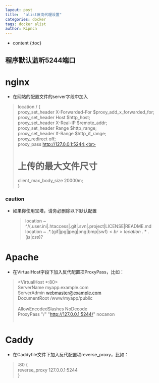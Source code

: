 ```yaml
---
layout: post
title:  "alist反向代理设置"
categories: docker
tags: docker alist
author: Ripncn
---
```


* content
{:toc}

## 程序默认监听5244端口
# nginx​

* 在网站的配置文件的server字段中加入

>location / {<br>
>   proxy_set_header X-Forwarded-For $proxy_add_x_forwarded_for;<br>
>   proxy_set_header Host $http_host;<br>
>   proxy_set_header X-Real-IP $remote_addr;<br>
>   proxy_set_header Range $http_range;<br>
>   proxy_set_header If-Range $http_if_range;<br>
>   proxy_redirect off;<br>
>   proxy_pass http://127.0.0.1:5244;<br>
>   # 上传的最大文件尺寸<br>
>   client_max_body_size 20000m;<br>
>}<br>

### caution
* 如果你使用宝塔，请务必删除以下默认配置

    >location ~ ^/(.user.ini|.htaccess|.git|.svn|.project|LICENSE|README.md<br>
    >location ~ .*.(gif|jpg|jpeg|png|bmp|swf)$<br>
    >location ~ .*.(js|css)?$<br>

# Apache​

* 在VirtualHost字段下加入反代配置项ProxyPass，比如：

><VirtualHost *:80><br>
>   ServerName myapp.example.com<br>
>   ServerAdmin webmaster@example.com<br>
>   DocumentRoot /www/myapp/public<br>
><br>
>   AllowEncodedSlashes NoDecode<br>
>   ProxyPass "/" "http://127.0.0.1:5244/" nocanon<br>
></VirtualHost><br>

# Caddy​

* 在Caddyfile文件下加入反代配置项reverse_proxy，比如：

>:80 {<br>
>   reverse_proxy 127.0.0.1:5244<br>
>}

